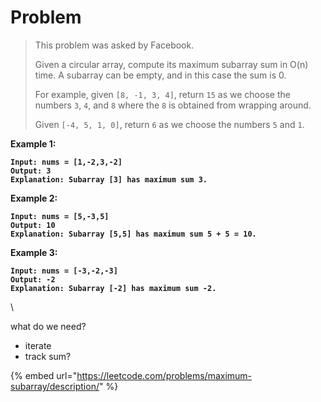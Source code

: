 # Problem



> This problem was asked by Facebook.
>
> Given a circular array, compute its maximum subarray sum in O(n) time. A subarray can be empty, and in this case the sum is 0.
>
> For example, given `[8, -1, 3, 4]`, return `15` as we choose the numbers `3`, `4`, and `8` where the `8` is obtained from wrapping around.
>
> Given `[-4, 5, 1, 0]`, return `6` as we choose the numbers `5` and `1`.

&#x20;

**Example 1:**

<pre><code><strong>Input: nums = [1,-2,3,-2]
</strong><strong>Output: 3
</strong><strong>Explanation: Subarray [3] has maximum sum 3.
</strong></code></pre>

**Example 2:**

<pre><code><strong>Input: nums = [5,-3,5]
</strong><strong>Output: 10
</strong><strong>Explanation: Subarray [5,5] has maximum sum 5 + 5 = 10.
</strong></code></pre>

**Example 3:**

<pre><code><strong>Input: nums = [-3,-2,-3]
</strong><strong>Output: -2
</strong><strong>Explanation: Subarray [-2] has maximum sum -2.
</strong></code></pre>

&#x20;

\


what do we need?

* iterate
* track sum?

{% embed url="https://leetcode.com/problems/maximum-subarray/description/" %}

